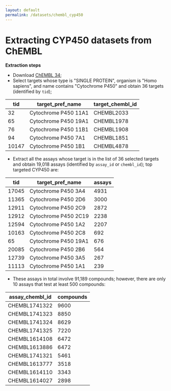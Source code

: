 ```yaml
---
layout: default
permalink: /datasets/chembl_cyp450
---
```


<script id="MathJax-script" async src="https://cdn.jsdelivr.net/npm/mathjax@3/es5/tex-mml-chtml.js"></script>


# Extracting CYP450 datasets from ChEMBL

**Extraction steps** 

- Download [ChEMBL 34](https://ftp.ebi.ac.uk/pub/databases/chembl/ChEMBLdb/releases/chembl_34/); 
- Select targets whose type is "SINGLE PROTEIN", organism is "Homo sapiens", and name contains "Cytochrome P450" and obtain 36 targets (identified by `tid`);

| tid   | target_pref_name     | target_chembl_id |
|-------|----------------------|------------------|
| 32    | Cytochrome P450 11A1 | CHEMBL2033       |
| 65    | Cytochrome P450 19A1 | CHEMBL1978       |
| 76    | Cytochrome P450 11B1 | CHEMBL1908       |
| 94    | Cytochrome P450 7A1  | CHEMBL1851       |
| 10147 | Cytochrome P450 1B1  | CHEMBL4878       |

- Extract all the assays whose target is in the list of 36 selected targets and obtain 19,018 assays (identified by `assay_id` or `chembl_id`); top targeted CYP450 are:

| tid   | target_pref_name     | assays |
|-------|----------------------|--------|
| 17045 | Cytochrome P450 3A4  | 4931   |
| 11365 | Cytochrome P450 2D6  | 3000   |
| 12911 | Cytochrome P450 2C9  | 2872   |
| 12912 | Cytochrome P450 2C19 | 2238   |
| 12594 | Cytochrome P450 1A2  | 2207   |
| 10163 | Cytochrome P450 2C8  | 692    |
| 65    | Cytochrome P450 19A1 | 676    |
| 20085 | Cytochrome P450 2B6  | 564    |
| 12739 | Cytochrome P450 3A5  | 267    |
| 11113 | Cytochrome P450 1A1  | 239    |

- These assays in total involve 91,189 compounds; however, there are only 10 assays that test at least 500 compounds:

| assay_chembl_id | compounds |
|-----------------|-----------|
| CHEMBL1741322   | 9600      |
| CHEMBL1741323   | 8850      |
| CHEMBL1741324   | 8629      |
| CHEMBL1741325   | 7220      |
| CHEMBL1614108   | 6472      |
| CHEMBL1613886   | 6472      |
| CHEMBL1741321   | 5461      |
| CHEMBL1613777   | 3518      |
| CHEMBL1614110   | 3343      |
| CHEMBL1614027   | 2898      |
